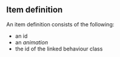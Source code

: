 ## Item definition

An item definition consists of the following:
- an id
- an *animation*
- the id of the linked behaviour class

